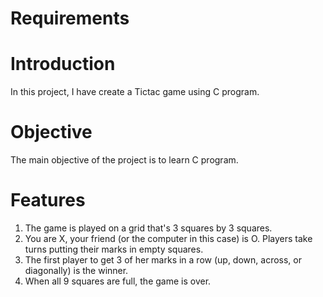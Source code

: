 # Requirements

# Introduction
In this project, I have create a Tictac game using C program.

# Objective
The main objective of the project is to learn C program.

# Features
1. The game is played on a grid that's 3 squares by 3 squares.
2. You are X, your friend (or the computer in this case) is O. Players take turns putting their marks in empty squares.
3. The first player to get 3 of her marks in a row (up, down, across, or diagonally) is the winner.
4. When all 9 squares are full, the game is over.

